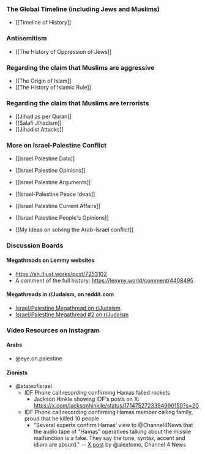 ### The Global Timeline (including Jews and Muslims)
- [[Timeline of History]]

### Antisemitism
- [[The History of Oppression of Jews]]
### Regarding the claim that Muslims are aggressive
- [[The Origin of Islam]]
- [[The History of Islamic Rule]]
### Regarding the claim that Muslims are terrorists
- [[Jihad as per Quran]]
- [[Salafi Jihadism]]
- [[Jihadist Attacks]]
### More on Israel-Palestine Conflict
- [[Israel Palestine Data]]
- [[Israel Palestine Opinions]]
- [[Israel Palestine Arguments]]
- [[Israel-Palestine Peace Ideas]]
- [[Israel Palestine Current Affairs]]
- [[Israel Palestine People's Opinions]]

- [[My Ideas on solving the Arab-Israel conflict]]

### Discussion Boards
#### Megathreads on Lemmy websites
- https://sh.itjust.works/post/7253102
- A comment of the full history: https://lemmy.world/comment/4408495
#### Megathreads in r/Judaism, on reddit.com
- [Israel/Palestine Megathread on r/Judaism](https://old.reddit.com/r/Judaism/comments/17261bw/israelpalestine_megathread/)
- [Israel/Palestine Megathread #2 on r/Judaism](https://old.reddit.com/r/Judaism/comments/172poze/israelpalestine_megathread_2/)
### Video Resources on Instagram
#### Arabs
- @eye.on.palestine
#### Zionists
- @stateofisrael
	- IDF Phone call recording confirming Hamas failed rockets
		- Jackson Hinkle showing IDF's posts on X: https://x.com/jacksonhinklle/status/1714752723394990150?s=20
	- IDF Phone call recording confirming Hamas member calling family, proud that he killed 10 people
		- "Several experts confirm Hamas’ view to @Channel4News that the audio tape of “Hamas” operatives talking about the missile malfunction is a fake. They say the tone, syntax, accent and idiom are absurd." -- [X post](https://x.com/alextomo/status/1714670858914894046?s=20) by @alextomo, Channel 4 News